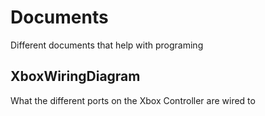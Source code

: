 # Documents
Different documents that help with programing

## XboxWiringDiagram
What the different ports on the Xbox Controller are wired to
